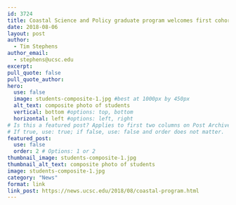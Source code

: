 ```yaml
---
id: 3724
title: Coastal Science and Policy graduate program welcomes first cohort of students
date: 2018-08-06
layout: post
author:
  - Tim Stephens
author_email:
  - stephens@ucsc.edu
excerpt: 
pull_quote: false
pull_quote_author:
hero:
  use: false
  image: students-composite-1.jpg #best at 1000px by 450px
  alt_text: composite photo of students
  vertical: bottom #options: top, bottom
  horizontal: left #options: left, right
# Is this a featured post? Applies to first two columns on Post Archive Page.
# If true, use: true; if false, use: false and order does not matter.
featured_post:
  use: false
  order: 2 # Options: 1 or 2
thumbnail_image: students-composite-1.jpg
thumbnail_alt_text: composite photo of students
image: students-composite-1.jpg
category: "News"
format: link
link_post: https://news.ucsc.edu/2018/08/coastal-program.html
---
```

